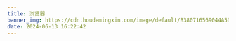 ```yaml
---
title: 浏览器
banner_img: https://cdn.houdemingxin.com/image/default/B380716569044A5DA885EAFA36EE4FAF-6-2.png
date: 2024-06-13 16:22:42
---
```

